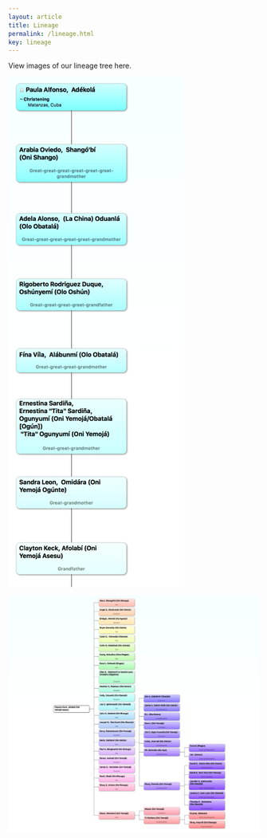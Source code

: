 ```yaml
---
layout: article
title: Lineage
permalink: /lineage.html
key: lineage
---
```


View images of our lineage tree here.

![1](1.png)



![2](2.png)
